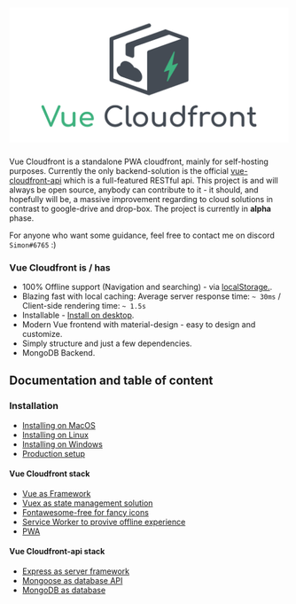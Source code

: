 <h1 align="center">
    <img src="/docs/img/logo.png" alt="Logo">
</h1>

Vue Cloudfront is a standalone PWA cloudfront, mainly for self-hosting purposes. Currently the only backend-solution is the official [vue-cloudfront-api](https://github.com/Simonwep/vue-cloudfront-api) which is a full-featured RESTful api. This project is and will always be open source, anybody can contribute to it - it should, and hopefully will be, a massive improvement regarding to cloud solutions in contrast to google-drive and drop-box. The project is currently in **alpha** phase.

For anyone who want some guidance, feel free to contact me on discord `Simon#6765` :)
 
### Vue Cloudfront is / has
* 100% Offline support (Navigation and searching) - via [localStorage.](https://developer.mozilla.org/en-US/docs/Web/API/Window/localStorage).
* Blazing fast with local caching: Average server response time: `~ 30ms` / Client-side rendering time: `~ 1.5s`
* Installable - [Install on desktop](https://developers.google.com/web/progressive-web-apps/desktop).
* Modern Vue frontend with material-design - easy to design and customize.
* Simply structure and just a few dependencies.
* MongoDB Backend.

## Documentation and table of content

### Installation
* [Installing on MacOS](/docs/installation/mac.md)
* [Installing on Linux](/docs/installation/linux.md)
* [Installing on Windows](/docs/installation/windows.md)
* [Production setup](/docs/installation/production-setup.md)

#### Vue Cloudfront stack
* [Vue as Framework](https://vuejs.org/)
* [Vuex as state management solution](https://vuex.vuejs.org/)
* [Fontawesome-free for fancy icons](https://fontawesome.com/)
* [Service Worker to provive offline experience](https://developers.google.com/web/fundamentals/primers/service-workers/)
* [PWA](https://developers.google.com/web/progressive-web-apps/)

#### Vue Cloudfront-api stack
* [Express as server framework](https://expressjs.com/)
* [Mongoose as database API](https://mongoosejs.com/)
* [MongoDB as database](https://www.mongodb.com/)

